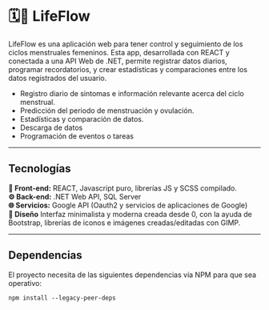 # 🗓️🪽 LifeFlow

LifeFlow es una aplicación web para tener control y seguimiento de los ciclos menstruales femeninos. Esta app, desarrollada con 
REACT y conectada a una API Web de .NET, permite registrar datos diarios, programar recordatorios, y crear estadísticas y 
comparaciones entre los datos registrados del usuario.

  - Registro diario de sintomas e información relevante acerca del ciclo menstrual.
  - Predicción del periodo de menstruación y ovulación.
  - Estadísticas y comparación de datos.
  - Descarga de datos
  - Programación de eventos o tareas

---

## Tecnologías

  <b>🎨 Front-end:</b> REACT, Javascript puro, librerías JS y SCSS compilado.
  <br>
  <b>⚙️ Back-end:</b> .NET Web API, SQL Server
  <br>
  <b>🌐 Servicios:</b> Google API (Oauth2 y servicios de aplicaciones de Google)
  <br>
  <b>🎨 Diseño</b> Interfaz minimalista y moderna creada desde 0, con la ayuda de Bootstrap, librerías de iconos e imágenes creadas/editadas con GIMP.

---

## Dependencias
El proyecto necesita de las siguientes dependencias vía NPM para que sea operativo:

    npm install --legacy-peer-deps
